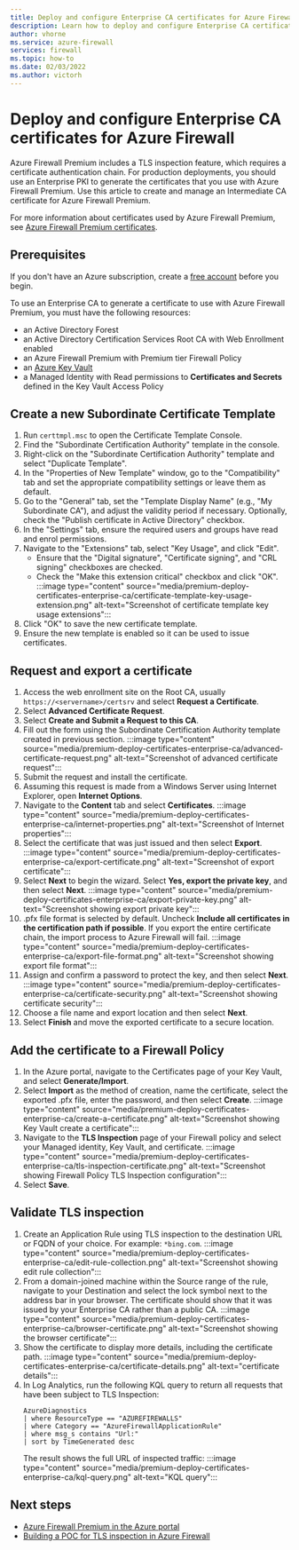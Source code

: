 ```yaml
---
title: Deploy and configure Enterprise CA certificates for Azure Firewall Premium
description: Learn how to deploy and configure Enterprise CA certificates for Azure Firewall Premium.
author: vhorne
ms.service: azure-firewall
services: firewall
ms.topic: how-to
ms.date: 02/03/2022
ms.author: victorh
---
```


# Deploy and configure Enterprise CA certificates for Azure Firewall


Azure Firewall Premium includes a TLS inspection feature, which requires a certificate authentication chain. For production deployments, you should use an Enterprise PKI to generate the certificates that you use with Azure Firewall Premium. Use this article to create and manage an Intermediate CA certificate for Azure Firewall Premium.

For more information about certificates used by Azure Firewall Premium, see [Azure Firewall Premium certificates](premium-certificates.md).

## Prerequisites

If you don't have an Azure subscription, create a [free account](https://azure.microsoft.com/free/?WT.mc_id=A261C142F) before you begin.

To use an Enterprise CA to generate a certificate to use with Azure Firewall Premium, you must have the following resources: 

- an Active Directory Forest 
- an Active Directory Certification Services Root CA with Web Enrollment enabled 
- an Azure Firewall Premium with Premium tier Firewall Policy 
- an [Azure Key Vault](premium-certificates.md#azure-key-vault) 
- a Managed Identity with Read permissions to **Certificates and Secrets** defined in the Key Vault Access Policy 

## Create a new Subordinate Certificate Template

1. Run `certtmpl.msc` to open the Certificate Template Console.
2. Find the "Subordinate Certification Authority" template in the console.
3. Right-click on the "Subordinate Certification Authority" template and select "Duplicate Template".
4. In the "Properties of New Template" window, go to the "Compatibility" tab and set the appropriate compatibility settings or leave them as default.
5. Go to the "General" tab, set the "Template Display Name" (e.g., "My Subordinate CA"), and adjust the validity period if necessary. Optionally, check the "Publish certificate in Active Directory" checkbox.
6. In the "Settings" tab, ensure the required users and groups have read and enrol permissions.
7. Navigate to the "Extensions" tab, select "Key Usage", and click "Edit".
   - Ensure that the "Digital signature", "Certificate signing", and "CRL signing" checkboxes are checked.
   - Check the "Make this extension critical" checkbox and click "OK".
:::image type="content" source="media/premium-deploy-certificates-enterprise-ca/certificate-template-key-usage-extension.png" alt-text="Screenshot of certificate template key usage extensions":::
8. Click "OK" to save the new certificate template.
9. Ensure the new template is enabled so it can be used to issue certificates.

## Request and export a certificate

1. Access the web enrollment site on the Root CA, usually `https://<servername>/certsrv` and select **Request a Certificate**.
1. Select **Advanced Certificate Request**.
1. Select **Create and Submit a Request to this CA**.
1. Fill out the form using the Subordinate Certification Authority template created in previous section.
   :::image type="content" source="media/premium-deploy-certificates-enterprise-ca/advanced-certificate-request.png" alt-text="Screenshot of advanced certificate request":::
1. Submit the request and install the certificate.
1. Assuming this request is made from a Windows Server using Internet Explorer, open **Internet Options**.
1. Navigate to the **Content** tab and select **Certificates**.
   :::image type="content" source="media/premium-deploy-certificates-enterprise-ca/internet-properties.png" alt-text="Screenshot of Internet properties":::
1. Select the certificate that was just issued and then select **Export**.
   :::image type="content" source="media/premium-deploy-certificates-enterprise-ca/export-certificate.png" alt-text="Screenshot of export certificate":::
1. Select **Next** to begin the wizard. Select **Yes, export the private key**, and then select **Next**.
   :::image type="content" source="media/premium-deploy-certificates-enterprise-ca/export-private-key.png" alt-text="Screenshot showing export private key":::
1. .pfx file format is selected by default. Uncheck **Include all certificates in the certification path if possible**. If you export the entire certificate chain, the import process to Azure Firewall will fail.
   :::image type="content" source="media/premium-deploy-certificates-enterprise-ca/export-file-format.png" alt-text="Screenshot showing export file format":::
1. Assign and confirm a password to protect the key, and then select **Next**.
   :::image type="content" source="media/premium-deploy-certificates-enterprise-ca/certificate-security.png" alt-text="Screenshot showing certificate security":::
1. Choose a file name and export location and then select **Next**.
1. Select **Finish** and move the exported certificate to a secure location.

## Add the certificate to a Firewall Policy

1. In the Azure portal, navigate to the Certificates page of your Key Vault, and select **Generate/Import**.
1. Select **Import** as the method of creation, name the certificate, select the exported .pfx file, enter the password, and then select **Create**.
   :::image type="content" source="media/premium-deploy-certificates-enterprise-ca/create-a-certificate.png" alt-text="Screenshot showing Key Vault create a certificate":::
1. Navigate to the **TLS Inspection** page of your Firewall policy and select your Managed identity, Key Vault, and certificate.
   :::image type="content" source="media/premium-deploy-certificates-enterprise-ca/tls-inspection-certificate.png" alt-text="Screenshot showing Firewall Policy TLS Inspection configuration":::
1. Select **Save**.

## Validate TLS inspection

1. Create an Application Rule using TLS inspection to the destination URL or FQDN of your choice.  For example: `*bing.com`.
   :::image type="content" source="media/premium-deploy-certificates-enterprise-ca/edit-rule-collection.png" alt-text="Screenshot showing edit rule collection":::
1. From a domain-joined machine within the Source range of the rule, navigate to your Destination and select the lock symbol next to the address bar in your browser. The certificate should show that it was issued by your Enterprise CA rather than a public CA.
   :::image type="content" source="media/premium-deploy-certificates-enterprise-ca/browser-certificate.png" alt-text="Screenshot showing the browser certificate":::
1. Show the certificate to display more details, including the certificate path.
   :::image type="content" source="media/premium-deploy-certificates-enterprise-ca/certificate-details.png" alt-text="certificate details":::
1. In Log Analytics, run the following KQL query to return all requests that have been subject to TLS Inspection:
   ```
   AzureDiagnostics 
   | where ResourceType == "AZUREFIREWALLS" 
   | where Category == "AzureFirewallApplicationRule" 
   | where msg_s contains "Url:" 
   | sort by TimeGenerated desc
   ```
   The result shows the full URL of inspected traffic:
   :::image type="content" source="media/premium-deploy-certificates-enterprise-ca/kql-query.png" alt-text="KQL query":::

## Next steps

- [Azure Firewall Premium in the Azure portal](premium-portal.md)
- [Building a POC for TLS inspection in Azure Firewall](https://techcommunity.microsoft.com/t5/azure-network-security-blog/building-a-poc-for-tls-inspection-in-azure-firewall/ba-p/3676723)

